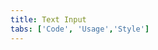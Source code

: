 ```yaml
---
title: Text Input
tabs: ['Code', 'Usage','Style']
---
```


<component
    name="Text Input"
    component="text-input"
    variation="text-input"
    experimental="true"
    hasReactVersion="true"
    >
</ComponentCode>

<component
    name="Text Area"
    component="text-area"
    variation="text-area"
    experimental="true"
    hasReactVersion="true"
    >
</ComponentCode>

<ComponentDocs component="text-input" experimental="true"></ComponentDocs>
